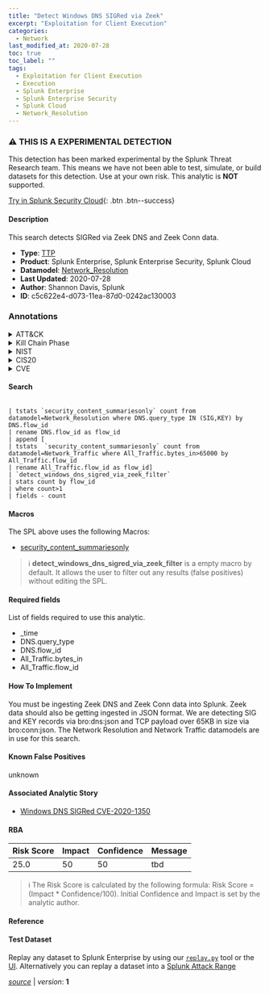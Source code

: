 ```yaml
---
title: "Detect Windows DNS SIGRed via Zeek"
excerpt: "Exploitation for Client Execution"
categories:
  - Network
last_modified_at: 2020-07-28
toc: true
toc_label: ""
tags:
  - Exploitation for Client Execution
  - Execution
  - Splunk Enterprise
  - Splunk Enterprise Security
  - Splunk Cloud
  - Network_Resolution
---
```


### :warning: THIS IS A EXPERIMENTAL DETECTION
This detection has been marked experimental by the Splunk Threat Research team. This means we have not been able to test, simulate, or build datasets for this detection. Use at your own risk. This analytic is **NOT** supported.


[Try in Splunk Security Cloud](https://www.splunk.com/en_us/cyber-security.html){: .btn .btn--success}

#### Description

This search detects SIGRed via Zeek DNS and Zeek Conn data.

- **Type**: [TTP](https://github.com/splunk/security_content/wiki/Detection-Analytic-Types)
- **Product**: Splunk Enterprise, Splunk Enterprise Security, Splunk Cloud
- **Datamodel**: [Network_Resolution](https://docs.splunk.com/Documentation/CIM/latest/User/NetworkResolution)
- **Last Updated**: 2020-07-28
- **Author**: Shannon Davis, Splunk
- **ID**: c5c622e4-d073-11ea-87d0-0242ac130003

### Annotations
<details>
  <summary>ATT&CK</summary>

<div markdown="1">

#### [ATT&CK](https://attack.mitre.org/)

| ID          | Technique   | Tactic         |
| ----------- | ----------- |--------------- |
| [T1203](https://attack.mitre.org/techniques/T1203/) | Exploitation for Client Execution | Execution |

</div>
</details>


<details>
  <summary>Kill Chain Phase</summary>

<div markdown="1">

* Exploitation


</div>
</details>


<details>
  <summary>NIST</summary>

<div markdown="1">

* DE.CM



</div>
</details>

<details>
  <summary>CIS20</summary>

<div markdown="1">

* CIS 8
* CIS 16



</div>
</details>

<details>
  <summary>CVE</summary>

<div markdown="1">


</div>
</details>


#### Search

```

| tstats `security_content_summariesonly` count from datamodel=Network_Resolution where DNS.query_type IN (SIG,KEY) by DNS.flow_id 
| rename DNS.flow_id as flow_id 
| append [
| tstats  `security_content_summariesonly` count from datamodel=Network_Traffic where All_Traffic.bytes_in>65000 by All_Traffic.flow_id 
| rename All_Traffic.flow_id as flow_id] 
| `detect_windows_dns_sigred_via_zeek_filter` 
| stats count by flow_id 
| where count>1 
| fields - count 
```

#### Macros
The SPL above uses the following Macros:
* [security_content_summariesonly](https://github.com/splunk/security_content/blob/develop/macros/security_content_summariesonly.yml)

> :information_source:
> **detect_windows_dns_sigred_via_zeek_filter** is a empty macro by default. It allows the user to filter out any results (false positives) without editing the SPL.



#### Required fields
List of fields required to use this analytic.
* _time
* DNS.query_type
* DNS.flow_id
* All_Traffic.bytes_in
* All_Traffic.flow_id



#### How To Implement
You must be ingesting Zeek DNS and Zeek Conn data into Splunk. Zeek data should also be getting ingested in JSON format.  We are detecting SIG and KEY records via bro:dns:json and TCP payload over 65KB in size via bro:conn:json.  The Network Resolution and Network Traffic datamodels are in use for this search.
#### Known False Positives
unknown

#### Associated Analytic Story
* [Windows DNS SIGRed CVE-2020-1350](/stories/windows_dns_sigred_cve-2020-1350)




#### RBA

| Risk Score  | Impact      | Confidence   | Message      |
| ----------- | ----------- |--------------|--------------|
| 25.0 | 50 | 50 | tbd |


> :information_source:
> The Risk Score is calculated by the following formula: Risk Score = (Impact * Confidence/100). Initial Confidence and Impact is set by the analytic author.


#### Reference


#### Test Dataset
Replay any dataset to Splunk Enterprise by using our [`replay.py`](https://github.com/splunk/attack_data#using-replaypy) tool or the [UI](https://github.com/splunk/attack_data#using-ui).
Alternatively you can replay a dataset into a [Splunk Attack Range](https://github.com/splunk/attack_range#replay-dumps-into-attack-range-splunk-server)




[*source*](https://github.com/splunk/security_content/tree/develop/detections/experimental/network/detect_windows_dns_sigred_via_zeek.yml) \| *version*: **1**